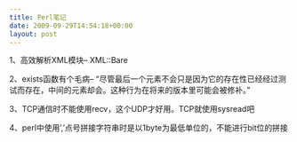 ```yaml
---
title: Perl笔记
date: 2009-09-29T14:54:18+00:00
layout: post
---
```

1、高效解析XML模块&#8211; XML::Bare
  
2、exists函数有个毛病&#8211; &#8220;尽管最后一个元素不会只是因为它的存在性已经经过测试而存在，中间的元素却会。这种行为在将来的版本里可能会被修补。&#8221;
  
3、TCP通信时不能使用recv，这个UDP才好用。TCP就使用sysread吧
  
4、perl中使用&#8217;,&#8217;点号拼接字符串时是以1byte为最低单位的，不能进行bit位的拼接
